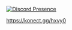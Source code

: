 [![Discord Presence](https://lanyard.cnrad.dev/api/330963539475038209)](https://discord.com/users/330963539475038209)

https://konect.gg/hxvy0

